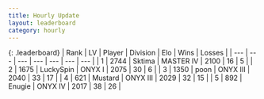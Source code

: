 ```yaml
---
title: Hourly Update
layout: leaderboard
category: hourly
---
```


{: .leaderboard}
| Rank | LV | Player | Division | Elo | Wins | Losses |
| --- | --- | --- | --- | --- | --- | --- |
| <span data-change="0">1</span> | 2744 | <span title="ID: 353063">Sktima</span> | MASTER IV | <span data-change="0">2100</span> | <span data-change="0">16</span> | <span data-change="0">5</span> |
| <span data-change="0">2</span> | 1675 | <span title="ID: 498412">LuckySpin</span> | ONYX I | <span data-change="0">2075</span> | <span data-change="0">30</span> | <span data-change="0">6</span> |
| <span data-change="0">3</span> | 1350 | <span title="ID: 540690">poon</span> | ONYX III | <span data-change="0">2040</span> | <span data-change="0">33</span> | <span data-change="0">17</span> |
| <span data-change="0">4</span> | 621 | <span title="ID: 611082">Mustard</span> | ONYX III | <span data-change="8">2029</span> | <span data-change="1">32</span> | <span data-change="0">15</span> |
| <span data-change="0">5</span> | 892 | <span title="ID: 623502">Enugie</span> | ONYX IV | <span data-change="0">2017</span> | <span data-change="0">38</span> | <span data-change="0">26</span> |